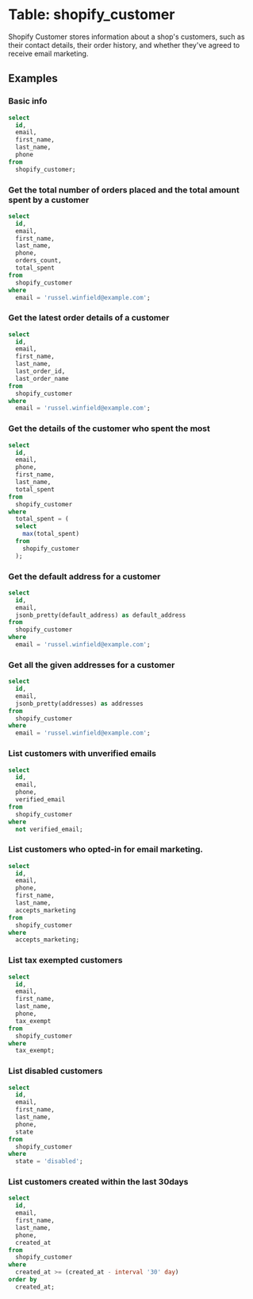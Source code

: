# Table: shopify_customer

Shopify Customer stores information about a shop's customers, such as their contact details, their order history, and whether they've agreed to receive email marketing.

## Examples

### Basic info

```sql
select
  id,
  email,
  first_name,
  last_name,
  phone
from
  shopify_customer;
```

### Get the total number of orders placed and the total amount spent by a customer

```sql
select
  id,
  email,
  first_name,
  last_name,
  phone,
  orders_count,
  total_spent
from
  shopify_customer
where
  email = 'russel.winfield@example.com';
```

### Get the latest order details of a customer

```sql
select
  id,
  email,
  first_name,
  last_name,
  last_order_id,
  last_order_name
from
  shopify_customer
where
  email = 'russel.winfield@example.com';
```

### Get the details of the customer who spent the most

```sql
select 
  id,
  email,
  phone,
  first_name,
  last_name,
  total_spent
from
  shopify_customer
where
  total_spent = (
  select
    max(total_spent)
  from
    shopify_customer
  );
```

### Get the default address for a customer

```sql
select
  id,
  email,
  jsonb_pretty(default_address) as default_address
from
  shopify_customer
where
  email = 'russel.winfield@example.com';
```

### Get all the given addresses for a customer

```sql
select
  id,
  email,
  jsonb_pretty(addresses) as addresses
from
  shopify_customer
where
  email = 'russel.winfield@example.com';
```

### List customers with unverified emails

```sql
select
  id,
  email,
  phone,
  verified_email
from
  shopify_customer
where
  not verified_email;
```

### List customers who opted-in for email marketing.

```sql
select
  id,
  email,
  phone,
  first_name,
  last_name,
  accepts_marketing
from
  shopify_customer
where
  accepts_marketing;
```

### List tax exempted customers

```sql
select
  id,
  email,
  first_name,
  last_name,
  phone,
  tax_exempt
from
  shopify_customer
where
  tax_exempt;
```

### List disabled customers

```sql
select
  id,
  email,
  first_name,
  last_name,
  phone,
  state
from
  shopify_customer
where
  state = 'disabled';
```

### List customers created within the last 30days

```sql
select
  id,
  email,
  first_name,
  last_name,
  phone,
  created_at
from
  shopify_customer
where
  created_at >= (created_at - interval '30' day)
order by
  created_at;
```

